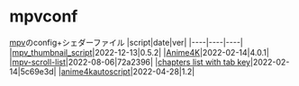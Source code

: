 # mpvconf
[mpv](https://github.com/mpv-player/mpv)のconfig+シェダーファイル
|script|date|ver|
|----|----|----|
|[mpv_thumbnail_script](https://github.com/marzzzello/mpv_thumbnail_script)|2022-12-13|0.5.2|
|[Anime4K](https://github.com/bloc97/Anime4K)|2022-02-14|4.0.1|
|[mpv-scroll-list](https://github.com/CogentRedTester/mpv-scroll-list)|2022-08-06|72a2396|
|[chapters list with tab key](https://github.com/zxhzxhz/mpv-chapters)|2022-02-14|5c69e3d|
|[anime4kautoscript](https://github.com/mhtvsSFrpHdE/AnimeAnyK-mpv)|2022-04-28|1.2|
